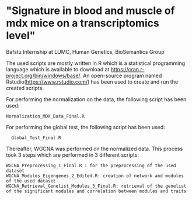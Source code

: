 # "Signature in blood and muscle of mdx mice on a transcriptomics level"
Bafstu Internship at LUMC, Human Genetics, BioSemantics Group

The used scripts are mostly written in R which is a statistical programming language which is available to download at https://cran.r-project.org/bin/windows/base/. 
An open-source program named Rstudio(https://www.rstudio.com/) has been used to create and run the created scripts. 

For performing the normalization on the data, the following script has been used:
  
    Normalization_MDX_Data_Final.R
    
For performing the global test, the following script has been used:
 
      Global_Test_Final.R
  
  
Thereafter, WGCNA was performed on the normalized data. This process took 3 steps which are performed in 3 different scripts:
  
    WGCNA_Preprocessing_1_Final.R : for the preprocessing of the used dataset
    WGCNA_Modules_Eigengenes_2_Edited.R: creation of network and modules of the used dataset
    WGCNA_Retrieval_Genelist_Modules_3_Final.R: retrieval of the genelist of the significant modules and correlation between modules and traits
  

